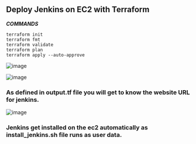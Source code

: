 ## Deploy Jenkins on EC2 with Terraform

***COMMANDS***

````
terraform init
terraform fmt
terraform validate
terraform plan
terraform apply --auto-approve
````
![image](https://github.com/howdycloudyarsh/TIF_Sprint1/assets/133496386/6ee24d9f-9ea9-4cb8-97db-e0932038f259)

![image](https://github.com/howdycloudyarsh/TIF_Sprint1/assets/133496386/432d1941-364f-4031-a7ba-5a7d7b51ac24)

### As defined in output.tf file you will get to know the website URL for jenkins.

![image](https://github.com/howdycloudyarsh/TIF_Sprint1/assets/133496386/89f1948a-d683-48b4-9036-bfb930204c95)

### Jenkins get installed on the ec2 automatically as install_jenkins.sh file runs as user data.
